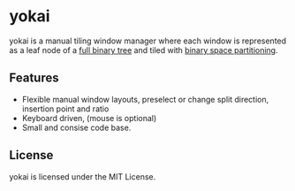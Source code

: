 # yokai

yokai is a manual tiling window manager where each window is represented as a leaf node of a [full binary tree](https://en.wikipedia.org/wiki/Binary_tree#Types_of_binary_trees) and tiled with [binary space partitioning](https://en.wikipedia.org/wiki/Binary_space_partitioning).

## Features
 - Flexible manual window layouts, preselect or change split direction, insertion point and ratio
 - Keyboard driven, (mouse is optional)
 - Small and consise code base.

## License

yokai is licensed under the MIT License.

